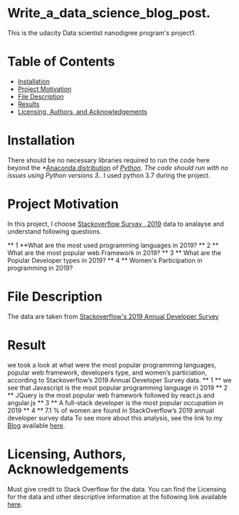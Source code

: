 # Write_a_data_science_blog_post.
This is the udacity Data scientist nanodigree program's project1.

# Table of Contents
* [Installation](#installation)
* [Project Motivation](#project-motivation)
* [File Description](#file-description )
* [Results]()
* [Licensing, Authors, and Acknowledgements]()

# Installation
There should be no necessary libraries required to run the code here beyond the *[Anaconda distribution](https://www.anaconda.com/distribution/) of *[Python](https://www.python.org/downloads/). The code should run with no issues using Python versions 3.*. I used python 3.7 during the project.

# Project Motivation
In this project, I choose [Stackoverflow Survay , 2019](ttps://insights.stackoverflow.com/survey) data to analayse and understand following questions.

** 1 **What are the most used programming languages in 2019?
** 2 ** What are the most popular web Framework in 2019? 
** 3 ** What are the Popular Developer types in 2019? 
** 4 ** Women's Participation in programming in 2019?

# File Description
The data are taken from [Stackoverflow's 2019 Annual Developer Survey](https://insights.stackoverflow.com/survey)

# Result 
we took a look at what were the most popular programming languages, popular web framework, developers type, and women’s particiation, according to Stackoverflow’s 2019 Annual Developer Survey data.
** 1 ** we see that Javascript is the most popular programming language in 2019
** 2 ** JQuery is the most popular web framework followed by react.js and angular.js
** 3 ** A full-stack developer is the most popular occupation in 2019
** 4 ** 7.1 % of women are found in StackOverflow’s 2019 annual developer survey data
To see more about this analysis, see the link to my [Blog](https://medium.com/@rojandhimal1/stack-overflows-data-analysis-9c70066b1690) available [here](https://medium.com/@rojandhimal1/stack-overflows-data-analysis-9c70066b1690).

# Licensing, Authors, Acknowledgements
Must give credit to Stack Overflow for the data. You can find the Licensing for the data and other descriptive information at the following link available [here](ttps://insights.stackoverflow.com/survey).